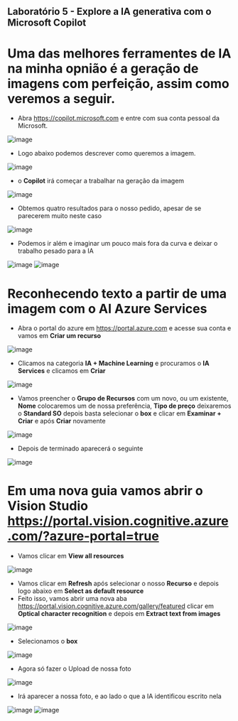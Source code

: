## Laboratório 5 - Explore a IA generativa com o Microsoft Copilot
# Uma das melhores ferramentes de IA na minha opnião é a geração de imagens com perfeição, assim como veremos a seguir.

- Abra https://copilot.microsoft.com e entre com sua conta pessoal da Microsoft.

![image](https://github.com/WesleyHorquen/microsoft-ia-dio-lab05/assets/89001286/7eb0360d-c1fd-4aef-b4ed-bb102f9e9257)
- Logo abaixo podemos descrever como queremos a imagem.

![image](https://github.com/WesleyHorquen/microsoft-ia-dio-lab05/assets/89001286/8fc99968-126e-4104-a433-fc4d6ab13a24)

- o **Copilot** irá começar a trabalhar na geração da imagem
 
![image](https://github.com/WesleyHorquen/microsoft-ia-dio-lab05/assets/89001286/41beb2f9-0e36-4ba7-9dd2-6c4286179189)
- Obtemos quatro resultados para o nosso pedido, apesar de se parecerem muito neste caso

![image](https://github.com/WesleyHorquen/microsoft-ia-dio-lab05/assets/89001286/164a40dd-067d-49ae-8420-6b58ce631ae6)
- Podemos ir além e imaginar um pouco mais fora da curva e deixar o trabalho pesado para a IA

![image](https://github.com/WesleyHorquen/microsoft-ia-dio-lab05/assets/89001286/5e70187e-98df-4bf2-920c-85e031c63566)
![image](https://github.com/WesleyHorquen/microsoft-ia-dio-lab05/assets/89001286/da0e26e1-2fb6-4626-b26d-ffd401a61f7d)


# Reconhecendo texto a partir de uma imagem com o **AI Azure Services**

- Abra o portal do azure em https://portal.azure.com e acesse sua conta e vamos em **Criar um recurso**

![image](https://github.com/WesleyHorquen/microsoft-ia-dio-lab05/assets/89001286/81a0842a-8d22-4793-87c3-718ff7f5c94f)
- Clicamos na categoria **IA + Machine Learning** e procuramos o **IA Services** e clicamos em **Criar**

![image](https://github.com/WesleyHorquen/microsoft-ia-dio-lab05/assets/89001286/2cf9ef18-89d4-4ef2-8932-b1ff23bdab5b)
- Vamos preencher o **Grupo de Recursos** com um novo, ou um existente, **Nome** colocaremos um de nossa preferência, **Tipo de preço** deixaremos o **Standard SO** depois basta selecionar o **box** e clicar em **Examinar + Criar** e após **Criar** novamente

![image](https://github.com/WesleyHorquen/microsoft-ia-dio-lab05/assets/89001286/47ed2e3f-5ff7-411a-a4ae-6639fec2b225)
- Depois de terminado aparecerá o seguinte

![image](https://github.com/WesleyHorquen/microsoft-ia-dio-lab05/assets/89001286/79385cc2-a971-4663-8196-65c5164cb620)

# Em uma nova guia vamos abrir o **Vision Studio** https://portal.vision.cognitive.azure.com/?azure-portal=true

- Vamos clicar em **View all resources**

![image](https://github.com/WesleyHorquen/microsoft-ia-dio-lab05/assets/89001286/ecc1cb0d-9826-42b7-be46-33a366d2102d)
- Vamos clicar em **Refresh** após selecionar o nosso **Recurso** e depois logo abaixo em **Select as default resource**
- Feito isso, vamos abrir uma nova aba https://portal.vision.cognitive.azure.com/gallery/featured clicar em **Optical character recognition** e depois em **Extract text from images**

![image](https://github.com/WesleyHorquen/microsoft-ia-dio-lab05/assets/89001286/9e413717-b898-4bfd-bdec-3be20580f66b)
- Selecionamos o **box**

![image](https://github.com/WesleyHorquen/microsoft-ia-dio-lab05/assets/89001286/16dc42f3-723d-4d29-8f30-58e9d2f4695d)
- Agora só fazer o Upload de nossa foto

![image](https://github.com/WesleyHorquen/microsoft-ia-dio-lab05/assets/89001286/d2edd13e-6e25-40ed-bf80-83339d573735)
- Irá aparecer a nossa foto, e ao lado o que a IA identificou escrito nela

![image](https://github.com/WesleyHorquen/microsoft-ia-dio-lab05/assets/89001286/d35b23a8-f438-4ce7-9573-e4c8aeddf5fb)
![image](https://github.com/WesleyHorquen/microsoft-ia-dio-lab05/assets/89001286/3af42c82-98c0-4afb-9abc-08b69295467c)

